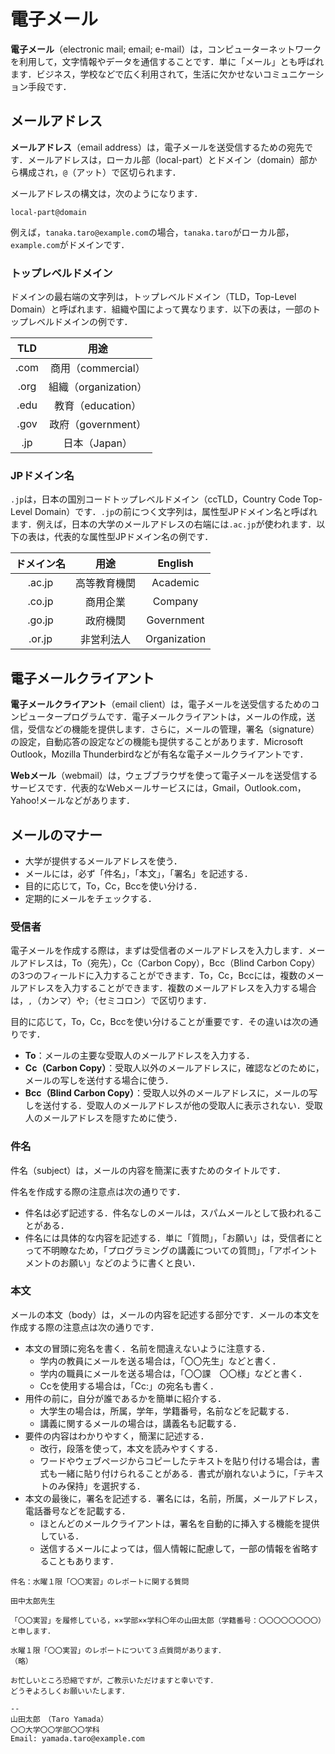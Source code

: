 # 電子メール

**電子メール**（electronic mail; email; e-mail）は，コンピューターネットワークを利用して，文字情報やデータを通信することです．単に「メール」とも呼ばれます．ビジネス，学校などで広く利用されて，生活に欠かせないコミュニケーション手段です．

## メールアドレス

**メールアドレス**（email address）は，電子メールを送受信するための宛先です．メールアドレスは，ローカル部（local-part）とドメイン（domain）部から構成され，`@`（アット）で区切られます．

メールアドレスの構文は，次のようになります．

```
local-part@domain
```

例えば，`tanaka.taro@example.com`の場合，`tanaka.taro`がローカル部，`example.com`がドメインです．

### トップレベルドメイン

ドメインの最右端の文字列は，トップレベルドメイン（TLD，Top-Level Domain）と呼ばれます．組織や国によって異なります．以下の表は，一部のトップレベルドメインの例です．

|  TLD  |         用途         |
| :---: | :------------------: |
| .com  |  商用（commercial）  |
| .org  | 組織（organization） |
| .edu  |  教育（education）   |
| .gov  |  政府（government）  |
|  .jp  |    日本（Japan）     |

### JPドメイン名

`.jp`は，日本の国別コードトップレベルドメイン（ccTLD，Country Code Top-Level Domain）です．`.jp`の前につく文字列は，属性型JPドメイン名と呼ばれます．例えば，日本の大学のメールアドレスの右端には`.ac.jp`が使われます．以下の表は，代表的な属性型JPドメイン名の例です．

| ドメイン名 |     用途     |   English    |
| :--------: | :----------: | :----------: |
|   .ac.jp   | 高等教育機関 |   Academic   |
|   .co.jp   |   商用企業   |   Company    |
|   .go.jp   |   政府機関   |  Government  |
|   .or.jp   |  非営利法人  | Organization |

## 電子メールクライアント

**電子メールクライアント**（email client）は，電子メールを送受信するためのコンピュータープログラムです．電子メールクライアントは，メールの作成，送信，受信などの機能を提供します．さらに，メールの管理，署名（signature）の設定，自動応答の設定などの機能も提供することがあります．Microsoft Outlook，Mozilla Thunderbirdなどが有名な電子メールクライアントです．

**Webメール**（webmail）は，ウェブブラウザを使って電子メールを送受信するサービスです．代表的なWebメールサービスには，Gmail，Outlook.com，Yahoo!メールなどがあります．

## メールのマナー

- 大学が提供するメールアドレスを使う．
- メールには，必ず「件名」，「本文」，「署名」を記述する．
- 目的に応じて，To，Cc，Bccを使い分ける．
- 定期的にメールをチェックする．

### 受信者

電子メールを作成する際は，まずは受信者のメールアドレスを入力します．メールアドレスは，To（宛先），Cc（Carbon Copy），Bcc（Blind Carbon Copy）の3つのフィールドに入力することができます．To，Cc，Bccには，複数のメールアドレスを入力することができます．複数のメールアドレスを入力する場合は，`,`（カンマ）や`;`（セミコロン）で区切ります．

目的に応じて，To，Cc，Bccを使い分けることが重要です．その違いは次の通りです．

- **To**：メールの主要な受取人のメールアドレスを入力する．
- **Cc（Carbon Copy）**：受取人以外のメールアドレスに，確認などのために，メールの写しを送付する場合に使う．
- **Bcc（Blind Carbon Copy）**：受取人以外のメールアドレスに，メールの写しを送付する．受取人のメールアドレスが他の受取人に表示されない．受取人のメールアドレスを隠すために使う．

### 件名

件名（subject）は，メールの内容を簡潔に表すためのタイトルです．

件名を作成する際の注意点は次の通りです．

- 件名は必ず記述する．件名なしのメールは，スパムメールとして扱われることがある．
- 件名には具体的な内容を記述する．単に「質問」，「お願い」は，受信者にとって不明瞭なため，「プログラミングの講義についての質問」，「アポイントメントのお願い」などのように書くと良い．

### 本文

メールの本文（body）は，メールの内容を記述する部分です．メールの本文を作成する際の注意点は次の通りです．

- 本文の冒頭に宛名を書く．名前を間違えないように注意する．
  - 学内の教員にメールを送る場合は，「〇〇先生」などと書く．
  - 学内の職員にメールを送る場合は，「〇〇課　〇〇様」などと書く．
  - Ccを使用する場合は，「Cc:」の宛名も書く．
- 用件の前に，自分が誰であるかを簡単に紹介する．
  - 大学生の場合は，所属，学年，学籍番号，名前などを記載する．
  - 講義に関するメールの場合は，講義名も記載する．
- 要件の内容はわかりやすく，簡潔に記述する．
  - 改行，段落を使って，本文を読みやすくする．
  - ワードやウェブページからコピーしたテキストを貼り付ける場合は，書式も一緒に貼り付けられることがある．書式が崩れないように，「テキストのみ保持」を選択する．
- 本文の最後に，署名を記述する．署名には，名前，所属，メールアドレス，電話番号などを記載する．
  - ほとんどのメールクライアントは，署名を自動的に挿入する機能を提供している．
  - 送信するメールによっては，個人情報に配慮して，一部の情報を省略することもあります．

```plaintext
件名：水曜１限「〇〇実習」のレポートに関する質問

田中太郎先生

「〇〇実習」を履修している，××学部××学科〇年の山田太郎（学籍番号：〇〇〇〇〇〇〇〇）と申します．

水曜１限「〇〇実習」のレポートについて３点質問があります．
（略）

お忙しいところ恐縮ですが，ご教示いただけますと幸いです．
どうぞよろしくお願いいたします．

--
山田太郎　（Taro Yamada）
〇〇大学〇〇学部〇〇学科
Email: yamada.taro@example.com
```